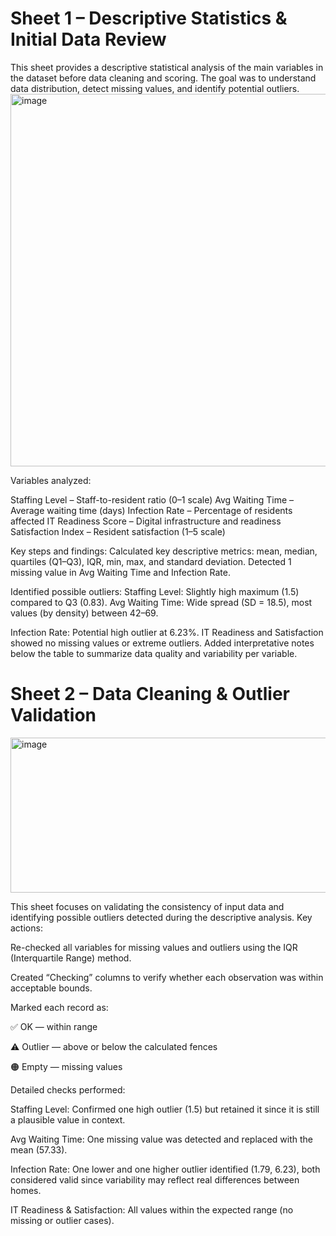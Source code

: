 # Sheet 1 – Descriptive Statistics & Initial Data Review

This sheet provides a descriptive statistical analysis of the main variables in the dataset before data cleaning and scoring. The goal was to understand data distribution, detect missing values, and identify potential outliers.
<img width="708" height="596" alt="image" src="https://github.com/user-attachments/assets/34921510-97b1-4605-b43c-4613cfc1177d" />

Variables analyzed:

Staffing Level – Staff-to-resident ratio (0–1 scale)
Avg Waiting Time – Average waiting time (days)
Infection Rate – Percentage of residents affected
IT Readiness Score – Digital infrastructure and readiness
Satisfaction Index – Resident satisfaction (1–5 scale)

Key steps and findings:
Calculated key descriptive metrics: mean, median, quartiles (Q1–Q3), IQR, min, max, and standard deviation.
Detected 1 missing value in Avg Waiting Time and Infection Rate.

Identified possible outliers:
Staffing Level: Slightly high maximum (1.5) compared to Q3 (0.83).
Avg Waiting Time: Wide spread (SD = 18.5), most values (by density) between 42–69.

Infection Rate: Potential high outlier at 6.23%.
IT Readiness and Satisfaction showed no missing values or extreme outliers.
Added interpretative notes below the table to summarize data quality and variability per variable.

# Sheet 2 – Data Cleaning & Outlier Validation
<img width="1308" height="248" alt="image" src="https://github.com/user-attachments/assets/b4e5dff9-b0fa-4bb1-a820-6dc034a3d2bf" />

This sheet focuses on validating the consistency of input data and identifying possible outliers detected during the descriptive analysis.
Key actions:

Re-checked all variables for missing values and outliers using the IQR (Interquartile Range) method.

Created “Checking” columns to verify whether each observation was within acceptable bounds.

Marked each record as:

✅ OK — within range

⚠️ Outlier — above or below the calculated fences

🟠 Empty — missing values

Detailed checks performed:

Staffing Level: Confirmed one high outlier (1.5) but retained it since it is still a plausible value in context.

Avg Waiting Time: One missing value was detected and replaced with the mean (57.33).

Infection Rate: One lower and one higher outlier identified (1.79, 6.23), both considered valid since variability may reflect real differences between homes.

IT Readiness & Satisfaction: All values within the expected range (no missing or outlier cases).
